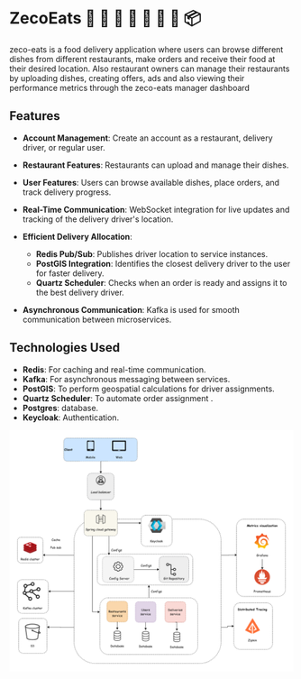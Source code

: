 # ZecoEats 🍕 🍔 🍜 🍣 🥗 🥘 🚴 📦

zeco-eats is a food delivery application where users can browse different dishes from different restaurants, make orders and receive their food at their desired location. Also restaurant owners can manage their restaurants by uploading dishes, creating offers, ads and also viewing their performance metrics through the zeco-eats manager dashboard

## Features

- **Account Management**: Create an account as a restaurant, delivery driver, or regular user.
- **Restaurant Features**: Restaurants can upload and manage their dishes.
- **User Features**: Users can browse available dishes, place orders, and track delivery progress.
- **Real-Time Communication**: WebSocket integration for live updates and tracking of the delivery driver's location.

- **Efficient Delivery Allocation**:
    - **Redis Pub/Sub**: Publishes driver location to service instances.
    - **PostGIS Integration**: Identifies the closest delivery driver to the user for faster delivery.
    - **Quartz Scheduler**: Checks when an order is ready and assigns it to the best delivery driver.
- **Asynchronous Communication**: Kafka is used for smooth communication between microservices.

## Technologies Used

- **Redis**: For caching and real-time communication.
- **Kafka**: For asynchronous messaging between services.
- **PostGIS**: To perform geospatial calculations for driver assignments.
- **Quartz Scheduler**: To automate order assignment .
- **Postgres**: database.
- **Keycloak**: Authentication.

![Architecture Diagram](arch.png)


